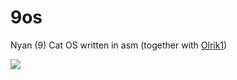 # 9os
Nyan (9) Cat OS written in asm (together with <a href="https://github.com/Olrik1">Olrik1</a>)

<img src="https://i.gyazo.com/5404eebfba2b0e9b1ff52022ca101b97.gif" />
